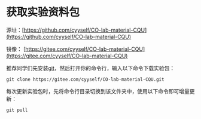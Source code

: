 # 获取实验资料包

源址：[https://github.com/cyyself/CO-lab-material-CQU](https://github.com/cyyself/CO-lab-material-CQU)

镜像：
[https://gitee.com/cyyself/CO-lab-material-CQU](https://gitee.com/cyyself/CO-lab-material-CQU)

推荐同学们先安装[git](https://git-scm.com/)，然后打开你的命令行，输入以下命令下载实验包：

```shell
git clone https://gitee.com/cyyself/CO-lab-material-CQU.git
```

每次更新实验包时，先将命令行目录切换到该文件夹中，使用以下命令即可增量更新：

```shell
git pull
```